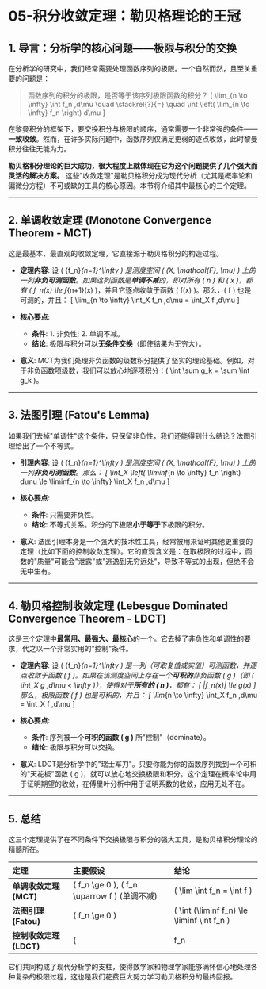 # 05-积分收敛定理：勒贝格理论的王冠

## 1. 导言：分析学的核心问题——极限与积分的交换

在分析学的研究中，我们经常需要处理函数序列的极限。一个自然而然，且至关重要的问题是：
> 函数序列的积分的极限，是否等于该序列极限函数的积分？
> \[ \lim_{n \to \infty} \int f_n \,d\mu \quad \stackrel{?}{=} \quad \int \left( \lim_{n \to \infty} f_n \right) d\mu \]

在黎曼积分的框架下，要交换积分与极限的顺序，通常需要一个非常强的条件——**一致收敛**。然而，在许多实际问题中，函数序列仅满足更弱的逐点收敛，此时黎曼积分往往无能为力。

**勒贝格积分理论的巨大成功，很大程度上就体现在它为这个问题提供了几个强大而灵活的解决方案。** 这些"收敛定理"是勒贝格积分成为现代分析（尤其是概率论和偏微分方程）不可或缺的工具的核心原因。本节将介绍其中最核心的三个定理。

---

## 2. 单调收敛定理 (Monotone Convergence Theorem - MCT)

这是最基本、最直观的收敛定理，它直接源于勒贝格积分的构造过程。

- **定理内容**:
    设 \( \{f_n\}_{n=1}^\infty \) 是测度空间 \( (X, \mathcal{F}, \mu) \) 上的一列**非负可测函数**。如果这列函数是**单调不减**的，即对所有 \( n \) 和 \( x \)，都有 \( f_n(x) \le f_{n+1}(x) \)，并且它逐点收敛于函数 \( f(x) \)。那么，\( f \) 也是可测的，并且：
    \[ \lim_{n \to \infty} \int_X f_n \,d\mu = \int_X f \,d\mu \]

- **核心要点**:
  - **条件**: 1. 非负性; 2. 单调不减。
  - **结论**: 极限与积分可以**无条件交换**（即使结果为无穷大）。
- **意义**: MCT为我们处理非负函数的级数积分提供了坚实的理论基础。例如，对于非负函数项级数，我们可以放心地逐项积分：\( \int \sum g_k = \sum \int g_k \)。

---

## 3. 法图引理 (Fatou's Lemma)

如果我们去掉"单调性"这个条件，只保留非负性，我们还能得到什么结论？法图引理给出了一个不等式。

- **引理内容**:
    设 \( \{f_n\}_{n=1}^\infty \) 是测度空间 \( (X, \mathcal{F}, \mu) \) 上的一列**非负可测函数**。那么：
    \[ \int_X \left( \liminf_{n \to \infty} f_n \right) d\mu \le \liminf_{n \to \infty} \int_X f_n \,d\mu \]

- **核心要点**:
  - **条件**: 只需要非负性。
  - **结论**: 不等式关系。积分的下极限**小于等于**下极限的积分。
- **意义**: 法图引理本身是一个强大的技术性工具，经常被用来证明其他更重要的定理（比如下面的控制收敛定理）。它的直观含义是：在取极限的过程中，函数的"质量"可能会"泄露"或"逃逸到无穷远处"，导致不等式的出现，但绝不会无中生有。

---

## 4. 勒贝格控制收敛定理 (Lebesgue Dominated Convergence Theorem - LDCT)

这是三个定理中**最常用、最强大、最核心**的一个。它去掉了非负性和单调性的要求，代之以一个非常实用的"控制"条件。

- **定理内容**:
    设 \( \{f_n\}_{n=1}^\infty \) 是一列（可取复值或实值）可测函数，并逐点收敛于函数 \( f \)。如果在该测度空间上存在一个**可积的**非负函数 \( g \)（即 \( \int_X g \,d\mu < \infty \)），使得对于**所有的 \( n \)**，都有：
    \[ |f_n(x)| \le g(x) \]
    那么，极限函数 \( f \) 也是可积的，并且：
    \[ \lim_{n \to \infty} \int_X f_n \,d\mu = \int_X f \,d\mu \]

- **核心要点**:
  - **条件**: 序列被一个**可积的函数 \( g \)** 所"控制"（dominate）。
  - **结论**: 极限与积分可以交换。
- **意义**: LDCT是分析学中的"瑞士军刀"。只要你能为你的函数序列找到一个可积的"天花板"函数 \( g \)，就可以放心地交换极限和积分。这个定理在概率论中用于证明期望的收敛，在傅里叶分析中用于证明系数的收敛，应用无处不在。

---

## 5. 总结

这三个定理提供了在不同条件下交换极限与积分的强大工具，是勒贝格积分理论的精髓所在。

| 定理 | 主要假设 | 结论 |
| :--- | :--- | :--- |
| **单调收敛定理 (MCT)** | \( f_n \ge 0 \), \( f_n \uparrow f \) (单调不减) | \( \lim \int f_n = \int f \) |
| **法图引理 (Fatou)** | \( f_n \ge 0 \) | \( \int (\liminf f_n) \le \liminf \int f_n \) |
| **控制收敛定理 (LDCT)** | \( |f_n| \le g \), \( g \) 可积 | \( \lim \int f_n = \int f \) |

它们共同构成了现代分析学的支柱，使得数学家和物理学家能够满怀信心地处理各种复杂的极限过程，这也是我们花费巨大努力学习勒贝格积分的最终回报。
